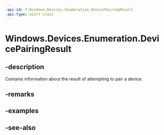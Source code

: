 ----api-id: T:Windows.Devices.Enumeration.DevicePairingResult
-api-type: winrt class
---<!-- Class syntax.public class DevicePairingResult : Windows.Devices.Enumeration.IDevicePairingResult--># Windows.Devices.Enumeration.DevicePairingResult## -descriptionContains information about the result of attempting to pair a device.## -remarks## -examples## -see-also